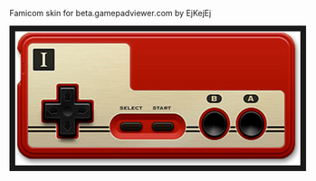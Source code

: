 <p align="left">
Famicom skin for beta.gamepadviewer.com by EjKejEj
</p>
<p align="left">
<img src="https://github.com/EjKejEj/Gamepad-Viewer-skins/blob/main/Famicom/layout.png" width="524" height="237" border="10"/>
</p>
